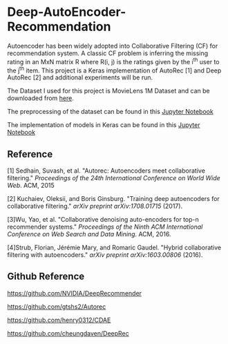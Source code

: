 # Deep-AutoEncoder-Recommendation

Autoencoder has been widely adopted into Collaborative Filtering (CF) for recommendation system. A classic CF problem is inferring the missing rating in an MxN matrix R where R(i, j) is the ratings given by the i<sup>th</sup> user to the j<sup>th</sup> item. This project is a Keras implementation of  AutoRec [1] and Deep AutoRec [2] and additional experiments will be run. 

The Dataset I used for this project is MovieLens 1M Dataset and can be downloaded from [here](<https://grouplens.org/datasets/movielens/1m/>). 

The preprocessing of the dataset can be found in this [Jupyter Notebook](<https://github.com/RaptorMai/Deep-AutoEncoder-Recommendation/blob/master/Data_Preprocessing.ipynb>)

The implementation of models in Keras can be found in this [Jupyter Notebook](<https://github.com/RaptorMai/Deep-AutoEncoder-Recommendation/blob/master/DeepAE_Rec.ipynb>)

## Reference

[1] Sedhain, Suvash, et al. "Autorec: Autoencoders meet collaborative filtering." *Proceedings of the 24th International Conference on World Wide Web*. ACM, 2015

[2] Kuchaiev, Oleksii, and Boris Ginsburg. "Training deep autoencoders for collaborative filtering." *arXiv preprint arXiv:1708.01715* (2017).

[3]Wu, Yao, et al. "Collaborative denoising auto-encoders for top-n recommender systems." *Proceedings of the Ninth ACM International Conference on Web Search and Data Mining*. ACM, 2016.

[4]Strub, Florian, Jérémie Mary, and Romaric Gaudel. "Hybrid collaborative filtering with autoencoders." *arXiv preprint arXiv:1603.00806* (2016).



## Github Reference

https://github.com/NVIDIA/DeepRecommender

<https://github.com/gtshs2/Autorec>

<https://github.com/henry0312/CDAE>

<https://github.com/cheungdaven/DeepRec>
